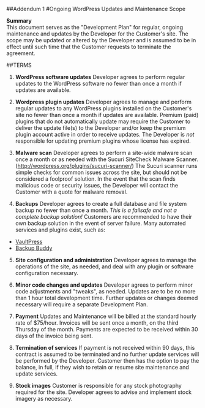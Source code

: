 ##Addendum 1
#Ongoing WordPress Updates and Maintenance Scope

**Summary**  
This document serves as the "Development Plan" for regular, ongoing maintenance and updates by the Developer for the Customer's site. The scope may be updated or altered by the Developer and is assumed to be in effect until such time that the Customer requests to terminate the agreement.

##TERMS

1. **WordPress software updates**  Developer agrees to perform regular updates to the WordPress software no fewer than once a month if updates are available.

2. **Wordpress plugin updates** Developer agrees to manage and perform regular updates to any WordPress plugins installed on the Customer's site no fewer than once a month if updates are available. Premium (paid) plugins that do not automatically update may require the Customer to deliver the update file(s) to the Developer and/or keep the premium plugin account active in order to receive updates. The Developer is *not* responsible for updating premium plugins whose license has expired.

3. **Malware scan** Developer agrees to perform a site-wide malware scan once a month or as needed with the Sucuri SiteCheck Malware Scanner. (http://wordpress.org/plugins/sucuri-scanner/) The Sucuri scanner runs simple checks for common issues across the site, but should not be considered a foolproof solution. In the event that the scan finds malicious code or security issues, the Developer will contact the Customer with a quote for malware removal.

4. **Backups** Developer agrees to create a full database and file system backup no fewer than once a month. *This is a failsafe and not a complete backup solution!* Customers are recommended to have their own backup solution in the event of server failure. Many automated services and plugins exist, such as:

- [VaultPress](http://vaultpress.com/)
- [Backup Buddy](http://ithemes.com/purchase/backupbuddy/)

5. **Site configuration and administration** Developer agrees to manage the operations of the site, as needed, and deal with any plugin or software configuration necessary.

6. **Minor code changes and updates** Developer agrees to perform minor code adjustments and "tweaks", as needed. Updates are to be no more than 1 hour total development time. Further updates or changes deemed necessary will require a separate Development Plan.

7. **Payment** Updates and Maintenance will be billed at the standard hourly rate of $75/hour. Invoices will be sent once a month, on the third Thursday of the month. Payments are expected to be received within 30 days of the invoice being sent.

8. **Termination of services** If payment is not received within 90 days, this contract is assumed to be terminated and no further update services will be performed by the Developer. Customer then has the option to pay the balance, in full, if they wish to retain or resume site maintenance and update services.


9. **Stock images** Customer is responsible for any stock photography required for the site. Developer agrees to advise and implement stock imagery as necessary.
